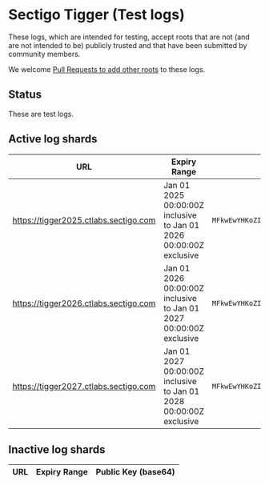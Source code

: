 # Sectigo Tigger (Test logs)

These logs, which are intended for testing, accept roots that are not (and are not intended to be) publicly trusted and that have been submitted by community members.

We welcome [Pull Requests to add other roots](/CONTRIBUTING.md) to these logs.

## Status

These are test logs.

## Active log shards

| URL | Expiry Range | Public Key (base64) |
|-----|--------------|---------------------|
| https://tigger2025.ctlabs.sectigo.com | Jan 01 2025 00:00:00Z inclusive to Jan 01 2026 00:00:00Z exclusive | `MFkwEwYHKoZIzj0CAQYIKoZIzj0DAQcDQgAEyc0ly2S89/mbHngFzMOdgQDUEWWtb7BWTu8foA6qwh0yXR1jhTt2WkPQhK+j0omdiKEizysoElQGCAMiYe5LPg==` |
| https://tigger2026.ctlabs.sectigo.com | Jan 01 2026 00:00:00Z inclusive to Jan 01 2027 00:00:00Z exclusive | `MFkwEwYHKoZIzj0CAQYIKoZIzj0DAQcDQgAEdh/cBL5t5uz1BRtpazOxuJfUTAQEwo/MtjyzdJqeFETFdjBKJxbOcQcQAhFrp7Ef1Zv998p0V2Rj9lloFDt9YA==` |
| https://tigger2027.ctlabs.sectigo.com | Jan 01 2027 00:00:00Z inclusive to Jan 01 2028 00:00:00Z exclusive | `MFkwEwYHKoZIzj0CAQYIKoZIzj0DAQcDQgAEtgd6K1O2eC+m8NHQwud/88kVUvRlY6R74OadAamS8203Y/EhLtX7clvh/VLbDD7Je+lbNe29R8WgTlT2E4Q0Ow==` |

## Inactive log shards

| URL | Expiry Range | Public Key (base64) |
|-----|--------------|---------------------|

